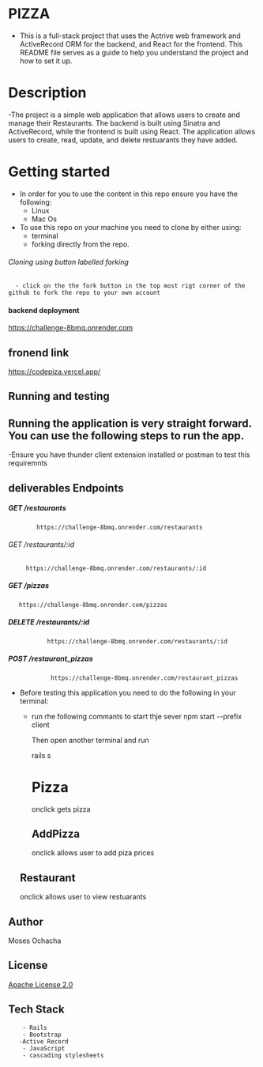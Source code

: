 # PIZZA

- This is a full-stack project that uses the Actrive web framework and ActiveRecord ORM for the backend, and React for the frontend. This README file serves as a guide to help you understand the project and how to set it up.

# Description

-The project is a simple web application that allows users to create and manage their Restaurants. The backend is built using Sinatra and ActiveRecord, while the frontend is built using React. The application allows users to create, read, update, and delete restuarants they have added.

# Getting started

- In order for you to use the content in this repo ensure you have the following:
  - Linux
  - Mac Os
- To use this repo on your machine you need to clone by either using:
  - terminal
  - forking directly from the repo.

###### Cloning using button labelled forking

      - click on the the fork button in the top most rigt corner of the github to fork the repo to your own account

#### backend deployment

https://challenge-8bmq.onrender.com
## fronend link 
https://codepiza.vercel.app/

## Running and testing

## Running the application is very straight forward. You can use the following steps to run the app.

-Ensure you have thunder client extension installed or postman to test this requiremnts

## deliverables Endpoints

##### GET /restaurants

            https://challenge-8bmq.onrender.com/restaurants

###### GET /restaurants/:id

         https://challenge-8bmq.onrender.com/restaurants/:id

##### GET /pizzas

       https://challenge-8bmq.onrender.com/pizzas

##### DELETE /restaurants/:id

               https://challenge-8bmq.onrender.com/restaurants/:id

##### POST /restaurant_pizzas

                https://challenge-8bmq.onrender.com/restaurant_pizzas

- Before testing this application you need to do the following in your terminal:

  - run rhe following commants to start thje sever
    npm start --prefix client

    Then open another terminal and run

    rails s

    # Pizza

    onclick gets pizza

    ## AddPizza

    onclick allows user to add piza prices

  ## Restaurant

  onclick allows user to view restuarants

## Author

Moses Ochacha

## License

[Apache License 2.0](https://choosealicense.com/licenses/)

## Tech Stack

        - Rails
        - Bootstrap
       -Active Record
        - JavaScript
        - cascading stylesheets
